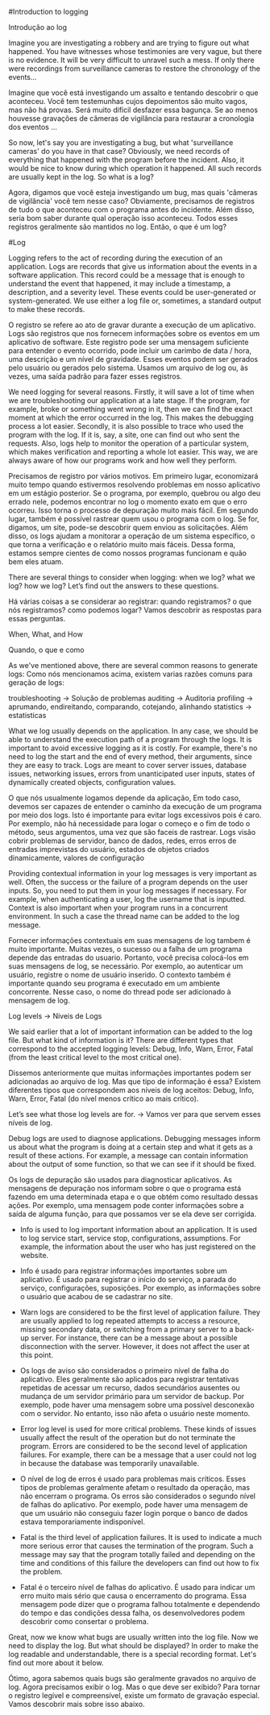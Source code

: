 #Introduction to logging

Introdução ao log

Imagine you are investigating a robbery and are trying to figure out what happened. You have witnesses whose testimonies are very vague, but there is no evidence. It will be very difficult to unravel such a mess. If only there were recordings from surveillance cameras to restore the chronology of the events...

Imagine que você está investigando um assalto e tentando descobrir o que aconteceu. Você tem testemunhas cujos depoimentos são muito vagos, mas não há provas. Será muito difícil desfazer essa bagunça. Se ao menos houvesse gravações de câmeras de vigilância para restaurar a cronologia dos eventos ...

So now, let's say you are investigating a bug, but what 'surveillance cameras' do you have in that case? Obviously, we need records of everything that happened with the program before the incident. Also, it would be nice to know during which operation it happened. All such records are usually kept in the log. So what is a log?

Agora, digamos que você esteja investigando um bug, mas quais 'câmeras de vigilância' você tem nesse caso? Obviamente, precisamos de registros de tudo o que aconteceu com o programa antes do incidente. Além disso, seria bom saber durante qual operação isso aconteceu. Todos esses registros geralmente são mantidos no log. Então, o que é um log?

#Log

Logging refers to the act of recording during the execution of an application. Logs are records that give us information about the events in a software application. This record could be a message that is enough to understand the event that happened, it may include a timestamp, a description, and a severity level. These events could be user-generated or system-generated. We use either a log file or, sometimes, a standard output to make these records.

O registro se refere ao ato de gravar durante a execução de um aplicativo. Logs são registros que nos fornecem informações sobre os eventos em um aplicativo de software. Este registro pode ser uma mensagem suficiente para entender o evento ocorrido, pode incluir um carimbo de data / hora, uma descrição e um nível de gravidade. Esses eventos podem ser gerados pelo usuário ou gerados pelo sistema. Usamos um arquivo de log ou, às vezes, uma saída padrão para fazer esses registros.

We need logging for several reasons. Firstly, it will save a lot of time when we are troubleshooting our application at a late stage. If the program, for example, broke or something went wrong in it, then we can find the exact moment at which the error occurred in the log. This makes the debugging process a lot easier. Secondly, it is also possible to trace who used the program with the log. If it is, say, a site, one can find out who sent the requests. Also, logs help to monitor the operation of a particular system, which makes verification and reporting a whole lot easier. This way, we are always aware of how our programs work and how well they perform.

Precisamos de registro por vários motivos. Em primeiro lugar, economizará muito tempo quando estivermos resolvendo problemas em nosso aplicativo em um estágio posterior. Se o programa, por exemplo, quebrou ou algo deu errado nele, podemos encontrar no log o momento exato em que o erro ocorreu. Isso torna o processo de depuração muito mais fácil. Em segundo lugar, também é possível rastrear quem usou o programa com o log. Se for, digamos, um site, pode-se descobrir quem enviou as solicitações. Além disso, os logs ajudam a monitorar a operação de um sistema específico, o que torna a verificação e o relatório muito mais fáceis. Dessa forma, estamos sempre cientes de como nossos programas funcionam e quão bem eles atuam.

There are several things to consider when logging: when we log? what we log? how we log? Let’s find out the answers to these questions.

Há várias coisas a se considerar ao registrar: quando registramos? o que nós registramos? como podemos logar? Vamos descobrir as respostas para essas perguntas.

When, What, and How

Quando, o que e como

As we've mentioned above, there are several common reasons to generate logs:
Como nós mencionamos acima, existem varias razões comuns para geração de logs:

troubleshooting -> Solução de problemas
auditing -> Auditoria
profiling -> aprumando, endireitando, comparando, cotejando, alinhando
statistics -> estatisticas

What we log usually depends on the application. In any case, we should be able to understand the execution path of a program through the logs. It is important to avoid excessive logging as it is costly. For example, there's no need to log the start and the end of every method, their arguments, since they are easy to track. Logs are meant to cover server issues, database issues, networking issues, errors from unanticipated user inputs, states of dynamically created objects, configuration values.

O que nós usualmente logamos depende da aplicação, Em todo caso, devemos ser capazes de entender o caminho da execução de um programa por meio dos logs. Isto é importante para evitar logs excessivos pois é caro. Por exemplo, não há necessidade para logar o começo e o fim de todo o método, seus argumentos, uma vez que são faceis de rastrear. Logs visão cobrir problemas de servidor, banco de dados, redes, erros erros de entradas imprevistas do usuário, estados de objetos criados dinamicamente, valores de configuração  

Providing contextual information in your log messages is very important as well. Often, the success or the failure of a program depends on the user inputs. So, you need to put them in your log messages if necessary. For example, when authenticating a user, log the username that is inputted. Context is also important when your program runs in a concurrent environment. In such a case the thread name can be added to the log message.

Fornecer informações contextuais em suas mensagens de log tambem é muito importante. Muitas vezes, o sucesso ou a falha de um programa depende das entradas do usuario. Portanto, você precisa colocá-los em suas mensagens de log, se necessário. Por exemplo, ao autenticar um usuário, registre o nome de usuário inserido. O contexto também é importante quando seu programa é executado em um ambiente concorrente. Nesse caso, o nome do thread pode ser adicionado à mensagem de log.

Log levels -> Niveis de Logs

We said earlier that a lot of important information can be added to the log file. But what kind of information is it? There are different types that correspond to the accepted logging levels: Debug, Info, Warn, Error, Fatal (from the least critical level to the most critical one).

Dissemos anteriormente que muitas informações importantes podem ser adicionadas ao arquivo de log. Mas que tipo de informação é essa? Existem diferentes tipos que correspondem aos níveis de log aceitos: Debug, Info, Warn, Error, Fatal (do nível menos crítico ao mais crítico).

Let’s see what those log levels are for. -> Vamos ver para que servem esses níveis de log.

Debug logs are used to diagnose applications. Debugging messages inform us about what the program is doing at a certain step and what it gets as a result of these actions. For example, a message can contain information about the output of some function, so that we can see if it should be fixed.

Os logs de depuração são usados para diagnosticar aplicativos. As mensagens de depuração nos informam sobre o que o programa está fazendo em uma determinada etapa e o que obtém como resultado dessas ações. Por exemplo, uma mensagem pode conter informações sobre a saída de alguma função, para que possamos ver se ela deve ser corrigida.

* Info is used to log important information about an application. It is used to log service start, service stop, configurations, assumptions. For example, the information about the user who has just registered on the website.
* Info é usado para registrar informações importantes sobre um aplicativo. É usado para registrar o início do serviço, a parada do serviço, configurações, suposições. Por exemplo, as informações sobre o usuário que acabou de se cadastrar no site.

* Warn logs are considered to be the first level of application failure. They are usually applied to log repeated attempts to access a resource, missing secondary data, or switching from a primary server to a back-up server. For instance, there can be a message about a possible disconnection with the server. However, it does not affect the user at this point.
* Os logs de aviso são considerados o primeiro nível de falha do aplicativo. Eles geralmente são aplicados para registrar tentativas repetidas de acessar um recurso, dados secundários ausentes ou mudança de um servidor primário para um servidor de backup. Por exemplo, pode haver uma mensagem sobre uma possível desconexão com o servidor. No entanto, isso não afeta o usuário neste momento.

* Error log level is used for more critical problems. These kinds of issues usually affect the result of the operation but do not terminate the program. Errors are considered to be the second level of application failures. For example, there can be a message that a user could not log in because the database was temporarily unavailable.
* O nível de log de erros é usado para problemas mais críticos. Esses tipos de problemas geralmente afetam o resultado da operação, mas não encerram o programa. Os erros são considerados o segundo nível de falhas do aplicativo. Por exemplo, pode haver uma mensagem de que um usuário não conseguiu fazer login porque o banco de dados estava temporariamente indisponível.

* Fatal is the third level of application failures. It is used to indicate a much more serious error that causes the termination of the program. Such a message may say that the program totally failed and depending on the time and conditions of this failure the developers can find out how to fix the problem.
* Fatal é o terceiro nível de falhas do aplicativo. É usado para indicar um erro muito mais sério que causa o encerramento do programa. Essa mensagem pode dizer que o programa falhou totalmente e dependendo do tempo e das condições dessa falha, os desenvolvedores podem descobrir como consertar o problema.

Great, now we know what bugs are usually written into the log file. Now we need to display the log. But what should be displayed? In order to make the log readable and understandable, there is a special recording format. Let's find out more about it below.

Ótimo, agora sabemos quais bugs são geralmente gravados no arquivo de log. Agora precisamos exibir o log. Mas o que deve ser exibido? Para tornar o registro legível e compreensível, existe um formato de gravação especial. Vamos descobrir mais sobre isso abaixo.